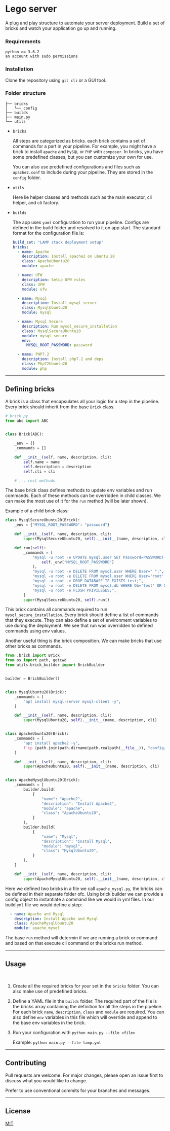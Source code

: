 # Lego server 

A plug and play structure to automate your server deployment. Build a set of bricks and watch your application go up and running.

### Requirements

```
python >= 3.6.2
an account with sudo permissions
```

### Installation

Clone the repository using `git cli` or a GUI tool.

### Folder structure

```
├── bricks
│   └── config
├── builds
├── main.py
└── utils
```

- `bricks`

  All steps are categorized as bricks. each brick contains a set of commands for a part in your pipeline. For example, you might have a brick to install `apache` and `MySQL` or `PHP` with `composer`. In bricks, you have some predefined classes, but you can customize your own for use.

  You can also use predefined configurations and files such as `apache2.conf` to include during your pipeline. They are stored in the `config` folder.

- `utils`

  Here lie helper classes and methods such as the main executor, cli helper, and cli factory.

- `builds`

  The app uses `yaml` configuration to run your pipeline. Configs are defined in the build folder and resolved to it on app start. The standard format for the configuration file is:


  ```yaml
  build_set: "LAMP stack deployment setup"
  bricks:
    - name: Apache
      description: Install apache2 on ubuntu 20
      class: ApacheUbuntu20
      module: apache

    - name: UFW
      description: Setup UFW rules
      class: UFW
      module: ufw

    - name: Mysql 
      description: Install mysql server
      class: MysqlUbuntu20
      module: mysql

    - name: Mysql Secure
      description: Run mysql_secure_installation
      class: MysqlSecureUbuntu20
      module: mysql_secure
      env:
        MYSQL_ROOT_PASSWORD: password

    - name: PHP7.2
      description: Install php7.2 and deps
      class: Php72Ubuntu20
      module: php
  ``` 

--- 

## Defining bricks

A brick is a class that encapsulates all your logic for a step in the pipeline. Every brick should inherit from the base `Brick` class.

```python
# brick.py
from abc import ABC


class Brick(ABC):

    _env = {}
    _commands = []

    def __init__(self, name, description, cli):
        self.name = name
        self.description = description
        self.cli = cli

    # ... rest methods

```

The base brick class defines methods to update env variables and run commands. Each of these methods can be overridden in child classes. We can make the most use of it for the `run` method (will be later shown).

Example of a child brick class:

```python
class MysqlSecureUbuntu20(Brick):
    _env = {"MYSQL_ROOT_PASSWORD": "password"}

    def __init__(self, name, description, cli):
        super(MysqlSecureUbuntu20, self).__init__(name, description, cli)

    def run(self):
        _commands = [
            "mysql -u root -e UPDATE mysql.user SET Password=PASSWORD({}) WHERE User='root';".format(
                self._env["MYSQL_ROOT_PASSWORD"]
            ),
            "mysql -u root -e DELETE FROM mysql.user WHERE User=" ";",
            "mysql -u root -e DELETE FROM mysql.user WHERE User='root' AND Host NOT IN ('localhost', '127.0.0.1', '::1');",
            "mysql -u root -e DROP DATABASE IF EXISTS test;",
            "mysql -u root -e DELETE FROM mysql.db WHERE Db='test' OR Db='test\\_%';",
            "mysql -u root -e FLUSH PRIVILEGES;",
        ]
        super(MysqlSecureUbuntu20, self).run()

```

This brick contains all commands required to run `mysql_secure_installation`. Every brick should define a list of commands that they execute. They can also define a set of environment variables to use during the deployment. We see that run was overridden to defined commands using env values.

Another useful thing is the brick composition. We can make bricks that use other bricks as commands.

```python
from .brick import Brick
from os import path, getcwd
from utils.brick_builder import BrickBuilder


builder = BrickBuilder()


class MysqlUbuntu20(Brick):
    _commands = [
        "apt install mysql-server mysql-client -y",
    ]

    def __init__(self, name, description, cli):
        super(MysqlUbuntu20, self).__init__(name, description, cli)


class ApacheUbuntu20(Brick):
    _commands = [
        "apt install apache2 -y",
        f'cp {path.join(path.dirname(path.realpath(__file__)), "config/apache2.conf")} /etc/apache2/apache2.conf',
    ]

    def __init__(self, name, description, cli):
        super(ApacheUbuntu20, self).__init__(name, description, cli)


class ApacheMysqlUbuntu20(Brick):
    _commands = [
        builder.build(
            {
                "name": "Apache2",
                "description": "Install Apache2",
                "module": "apache",
                "class": "ApacheUbuntu20",
            }
        ),
        builder.build(
            {
                "name": "Mysql",
                "description": "Install Mysql",
                "module": "mysql",
                "class": "MysqlUbuntu20",
            }
        ),
    ]

    def __init__(self, name, description, cli):
        super(ApacheMysqlUbuntu20, self).__init__(name, description, cli)

```

Here we defined two bricks in a file we call `apache_mysql.py`, the bricks can be defined in their separate folder ofc. Using brick builder we can provide a config object to instantiate a command like we would in yml files. In our build `yml` file we would define a step:

```yaml
  - name: Apache and Mysql 
    description: Install Apache and Mysql
    class: ApacheMysqlUbuntu20
    module: apache_mysql
```

The base `run` method will determin if we are running a brick or command and based on that execute cli command or the bricks run method.

--- 

## Usage
<br>

  1. Create all the required bricks for your set in the `bricks` folder. You can also make use of predefined bricks.

  2. Define a YAML file in the `builds` folder. The required part of the file is the bricks array containing the definition for all the steps in the pipeline. For each brick `name`, `description`, `class` and `module` are required. You can also define `env` variables in this file which will override and append to the base env variables in the brick.

  3. Run your configuration with `python main.py --file <file>`
      
      Example: `python main.py --file lamp.yml`

--- 

## Contributing

Pull requests are welcome. For major changes, please open an issue first to discuss what you would like to change.

Prefer to use conventional commits for your branches and messages.

--- 

## License
[MIT](https://choosealicense.com/licenses/mit/)

